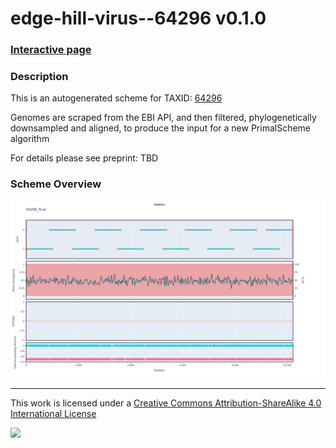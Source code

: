 # edge-hill-virus--64296 v0.1.0

### [Interactive page](https://chrisgkent.github.io/schemes/edge-hill-virus--64296-1000-v0.1.0)

### Description

This is an autogenerated scheme for TAXID: [64296](https://www.ncbi.nlm.nih.gov/Taxonomy/Browser/wwwtax.cgi?mode=Info&id=64296&lvl=3&lin=f&keep=1&srchmode=1&unlock)

Genomes are scraped from the EBI API, and then filtered, phylogenetically downsampled and aligned, to produce the input for a new PrimalScheme algorithm

For details please see preprint: TBD

### Scheme Overview

![Alt text](work/64296_final.png '64296_final.png')

------------------------------------------------------------------------

This work is licensed under a [Creative Commons Attribution-ShareAlike 4.0 International License](http://creativecommons.org/licenses/by-sa/4.0/) 

![](https://i.creativecommons.org/l/by-sa/4.0/88x31.png)